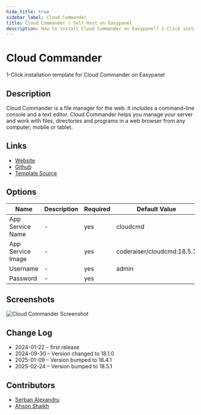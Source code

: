 ```yaml
---
hide_title: true
sidebar_label: Cloud Commander
title: Cloud Commander | Self-Host on Easypanel
description: How to install Cloud Commander on Easypanel? 1-Click installation template for Cloud Commander on Easypanel
---
```


<!-- generated -->

# Cloud Commander

1-Click installation template for Cloud Commander on Easypanel

## Description

Cloud Commander is a file manager for the web. It includes a command-line console and a text editor. Cloud Commander helps you manage your server and work with files, directories and programs in a web browser from any computer, mobile or tablet.

## Links

- [Website](https://cloudcmd.io)
- [Github](https://github.com/coderaiser/cloudcmd)
- [Template Source](https://github.com/easypanel-io/templates/tree/main/templates/cloudcommander)

## Options

Name | Description | Required | Default Value
-|-|-|-
App Service Name | - | yes | cloudcmd
App Service Image | - | yes | coderaiser/cloudcmd:18.5.1
Username | - | yes | admin
Password | - | yes | 

## Screenshots

![Cloud Commander Screenshot](./assets/screenshot.png)

## Change Log

- 2024-01-22 – first release
- 2024-09-30 – Version changed to 18.1.0
- 2025-01-09 – Version bumped to 18.4.1
- 2025-02-24 – Version bumped to 18.5.1

## Contributors

- [Serban Alexandru](https://github.com/serban-alexandru)
- [Ahson Shaikh](https://github.com/Ahson-Shaikh)
